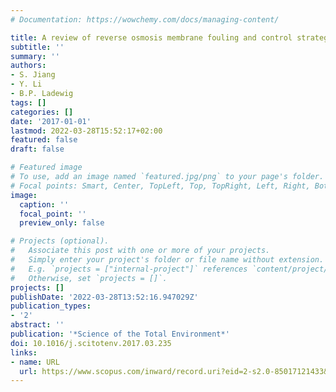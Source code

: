 ```yaml
---
# Documentation: https://wowchemy.com/docs/managing-content/

title: A review of reverse osmosis membrane fouling and control strategies
subtitle: ''
summary: ''
authors:
- S. Jiang
- Y. Li
- B.P. Ladewig
tags: []
categories: []
date: '2017-01-01'
lastmod: 2022-03-28T15:52:17+02:00
featured: false
draft: false

# Featured image
# To use, add an image named `featured.jpg/png` to your page's folder.
# Focal points: Smart, Center, TopLeft, Top, TopRight, Left, Right, BottomLeft, Bottom, BottomRight.
image:
  caption: ''
  focal_point: ''
  preview_only: false

# Projects (optional).
#   Associate this post with one or more of your projects.
#   Simply enter your project's folder or file name without extension.
#   E.g. `projects = ["internal-project"]` references `content/project/deep-learning/index.md`.
#   Otherwise, set `projects = []`.
projects: []
publishDate: '2022-03-28T13:52:16.947029Z'
publication_types:
- '2'
abstract: ''
publication: '*Science of the Total Environment*'
doi: 10.1016/j.scitotenv.2017.03.235
links:
- name: URL
  url: https://www.scopus.com/inward/record.uri?eid=2-s2.0-85017121433&doi=10.1016%2fj.scitotenv.2017.03.235&partnerID=40&md5=00d1d136185ce8b52a55e3c90dffdc0a
---
```

